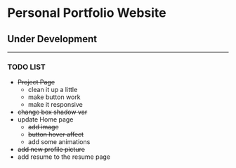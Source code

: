 # Personal Portfolio Website

## Under Development

---

### TODO LIST

* ~~Project Page~~
  * clean it up a little
  * make button work
  * make it responsive
* ~~change box shadow var~~
* update Home page
  * ~~add image~~
  * ~~button hover affect~~
  * add some animations
* ~~add new profile picture~~
* add resume to the resume page
